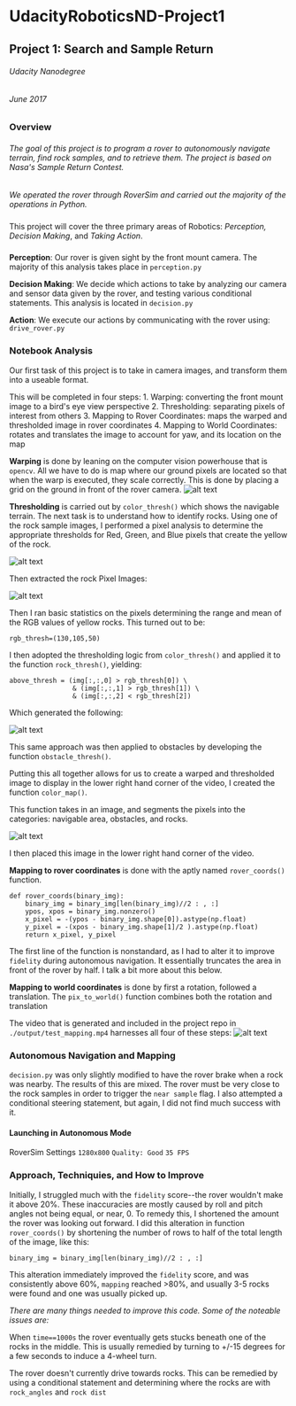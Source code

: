 # UdacityRoboticsND-Project1

## Project 1: Search and Sample Return
###### Udacity Nanodegree
###### June 2017

[//]: # (Image References)

[image1]: ./misc/rockPixels.jpg
[image2]: ./misc/Rock_color_analysis.jpg
[image3]: ./misc/rock_thresh.jpg
[image4]: ./misc/color_map.jpg
[image5]: ./misc/example_grid1.jpg
[image6]: ./misc/video_screenshot.jpg

###
###
###



### Overview



###### The goal of this project is to program a rover to autonomously navigate terrain, find rock samples, and to retrieve them. The project is based on Nasa's Sample Return Contest.
###
*We operated the rover through RoverSim and carried out the majority of the operations in Python.*

###
This project will cover the three primary areas of Robotics: *Perception, Decision Making*, and *Taking Action*.
###


**Perception**: Our rover is given sight by the front mount camera. The majority of this analysis takes place in `perception.py`

**Decision Making**: We decide which actions to take by analyzing our camera and sensor data given by the rover, and testing various conditional statements. This analysis is located in `decision.py`

**Action**: We execute our actions by communicating with the rover using: `drive_rover.py`

### Notebook Analysis

Our first task of this project is to take in camera images, and transform them into a useable format. 

This will be completed in four steps:
    1. Warping: converting the front mount image to a bird's eye view perspective
    2. Thresholding: separating pixels of interest from others
    3. Mapping to Rover Coordinates: maps the warped and thresholded image in rover coordinates
    4. Mapping to World Coordinates: rotates and translates the image to account for yaw, and its location on the map

**Warping** is done by leaning on the computer vision powerhouse that is `opencv`.  All we have to do is map where our ground pixels are located so that when the warp is executed, they scale correctly. This is done by placing a grid on the ground in front of the rover camera. 
![alt text][image5]

**Thresholding** is carried out by `color_thresh()` which shows the navigable terrain. The next task is to understand how to identify rocks. Using one of the rock sample images, I performed a pixel analysis to determine the appropriate thresholds for Red, Green, and Blue pixels that create the yellow of the rock. 

![alt text][image2]

Then extracted the rock Pixel Images:

![alt text][image1]

Then I ran basic statistics on the pixels determining the range and mean of the RGB values of yellow rocks. This turned out to be:

`rgb_thresh=(130,105,50)`

I then adopted the thresholding logic from `color_thresh()` and applied it to the function `rock_thresh()`, yielding:


```
above_thresh = (img[:,:,0] > rgb_thresh[0]) \
                & (img[:,:,1] > rgb_thresh[1]) \
                & (img[:,:,2] < rgb_thresh[2])
```

Which generated the following:

![alt text][image3]


This same approach was then applied to obstacles by developing the function `obstacle_thresh()`. 

Putting this all together allows for us to create a warped and thresholded image to display in the lower right hand corner of the video, I created the function `color_map()`.

This function takes in an image, and segments the pixels into the categories: navigable area, obstacles, and rocks.

![alt text][image4]

I then placed this image in the lower right hand corner of the video.



**Mapping to rover coordinates** is done with the aptly named `rover_coords()` function.

```
def rover_coords(binary_img):
    binary_img = binary_img[len(binary_img)//2 : , :]
    ypos, xpos = binary_img.nonzero()
    x_pixel = -(ypos - binary_img.shape[0]).astype(np.float)
    y_pixel = -(xpos - binary_img.shape[1]/2 ).astype(np.float)
    return x_pixel, y_pixel
```

The first line of the function is nonstandard, as I had to alter it to improve `fidelity` during autonomous navigation. It essentially truncates the area in front of the rover by half. I talk a bit more about this below.

**Mapping to world coordinates** is done by first a rotation, followed a translation. The `pix_to_world()` function combines both the rotation and translation

The video that is generated and included in the project repo in `./output/test_mapping.mp4` harnesses all four of these steps:
![alt text][image6]





### Autonomous Navigation and Mapping



`decision.py` was only slightly modified to have the rover brake when a rock was nearby. The results of this are mixed. The rover must be very close to the rock samples in order to trigger the `near sample` flag.
I also attempted a conditional steering statement, but again, I did not find much success with it.



#### Launching in Autonomous Mode







 RoverSim Settings 
`1280x800`
`Quality: Good`
`35 FPS`

### Approach, Techniquies, and How to Improve

Initially, I struggled much with the `fidelity` score--the rover wouldn't make it above 20%.  These inaccuracies are mostly caused by roll and pitch angles not being equal, or near, 0.  To remedy this, I shortened the amount the rover was looking out forward. I did this alteration in function `rover_coords()` by shortening the number of rows to half of the total length of the image, like this: 
```
binary_img = binary_img[len(binary_img)//2 : , :] 
```
This alteration immediately improved the `fidelity` score, and was consistently above 60%, `mapping` reached >80%, and usually 3-5 rocks were found and one was usually picked up.

*There are many things needed to improve this code. Some of the noteable issues are:* 


When `time==1000s` the rover eventually gets stucks beneath one of the rocks in the middle. This is usually remedied by turning to +/-15 degrees for a few seconds to 	induce a 4-wheel turn.

The rover doesn't currently drive towards rocks. This can be remedied by using a conditional statement and determining where the rocks are with `rock_angles` and `rock dist`






